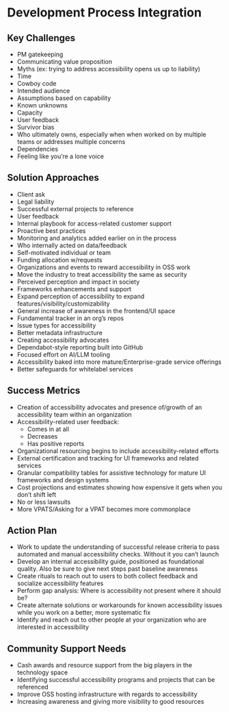 # Development Process Integration

## Key Challenges

- PM gatekeeping
- Communicating value proposition
- Myths (ex: trying to address accessibility opens us up to liability)
- Time
- Cowboy code
- Intended audience
- Assumptions based on capability
- Known unknowns
- Capacity
- User feedback
- Survivor bias
- Who ultimately owns, especially when when worked on by multiple teams or addresses multiple concerns
- Dependencies
- Feeling like you’re a lone voice

## Solution Approaches 

- Client ask
- Legal liability 
- Successful external projects to reference
- User feedback
- Internal playbook for access-related customer support
- Proactive best practices
- Monitoring and analytics added earlier on in the process
- Who internally acted on data/feedback
- Self-motivated individual or team
- Funding allocation w/requests
- Organizations and events to reward accessibility in OSS work
- Move the industry to treat accessibility the same as security 
- Perceived perception and impact in society
- Frameworks enhancements and support
- Expand perception of accessibility to expand features/visibility/customizability 
- General increase of awareness in the frontend/UI space
- Fundamental tracker in an org’s repos
- Issue types for accessibility
- Better metadata infrastructure
- Creating accessibility advocates
- Dependabot-style reporting built into GitHub
- Focused effort on AI/LLM tooling
- Accessibility baked into more mature/Enterprise-grade service offerings 
- Better safeguards for whitelabel services

## Success Metrics

- Creation of accessibility advocates and presence of/growth of an accessibility team within an organization
- Accessibility-related user feedback:
  - Comes in at all
  - Decreases
  - Has positive reports
- Organizational resourcing begins to include accessibility-related efforts
- External certification and tracking for UI frameworks and related services
- Granular compatibility tables for assistive technology for mature UI frameworks and design systems
- Cost projections and estimates showing how expensive it gets when you don’t shift left
- No or less lawsuits
- More VPATS/Asking for a VPAT becomes more commonplace

## Action Plan

- Work to update the understanding of successful release criteria to pass automated and manual accessibility checks. Without it you can’t launch
- Develop an internal accessibility guide, positioned as foundational quality. Also be sure to give next steps past baseline awareness
- Create rituals to reach out to users to both collect feedback and socialize accessibility features
- Perform gap analysis: Where is accessibility not present where it should be?
- Create alternate solutions or workarounds for known accessibility issues while you work on a better, more systematic fix
- Identify and reach out to other people at your organization who are interested in accessibility

## Community Support Needs

- Cash awards and resource support from the big players in the technology space
- Identifying successful accessibility programs and projects that can be referenced
- Improve OSS hosting infrastructure with regards to accessibility
- Increasing awareness and giving more visibility to good resources

